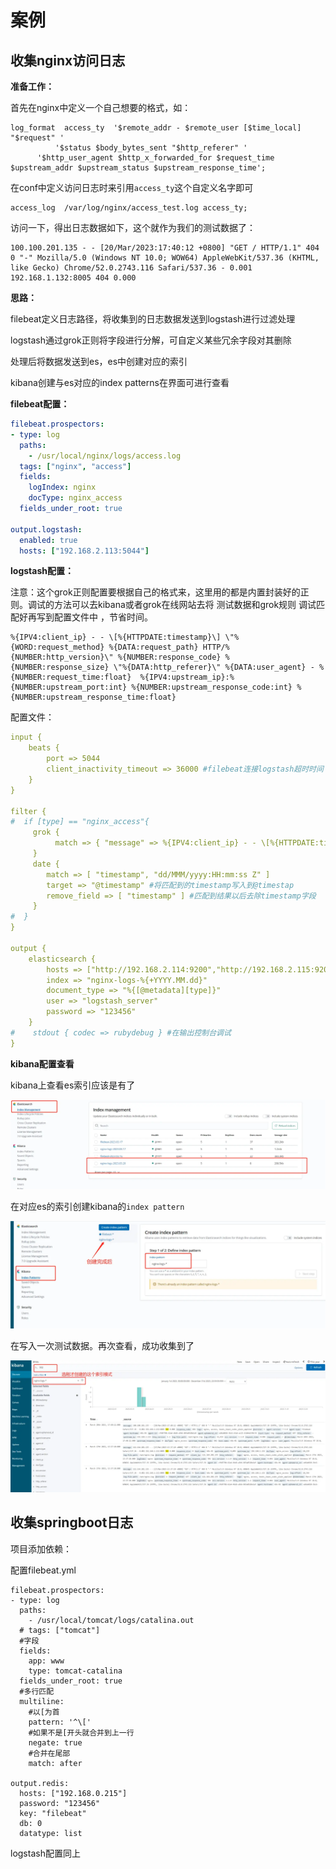 # 案例

## 收集nginx访问日志

**准备工作：**

首先在nginx中定义一个自己想要的格式，如：

```nginx
log_format  access_ty  '$remote_addr - $remote_user [$time_local] "$request" '
          '$status $body_bytes_sent "$http_referer" '
      '$http_user_agent $http_x_forwarded_for $request_time  $upstream_addr $upstream_status $upstream_response_time';
```

在conf中定义访问日志时来引用`access_ty`这个自定义名字即可

```nginx
access_log  /var/log/nginx/access_test.log access_ty;
```

访问一下，得出日志数据如下，这个就作为我们的测试数据了：

```
100.100.201.135 - - [20/Mar/2023:17:40:12 +0800] "GET / HTTP/1.1" 404 0 "-" Mozilla/5.0 (Windows NT 10.0; WOW64) AppleWebKit/537.36 (KHTML, like Gecko) Chrome/52.0.2743.116 Safari/537.36 - 0.001  192.168.1.132:8005 404 0.000
```

**思路：**

filebeat定义日志路径，将收集到的日志数据发送到logstash进行过滤处理

logstash通过grok正则将字段进行分解，可自定义某些冗余字段对其删除

处理后将数据发送到es，es中创建对应的索引

kibana创建与es对应的index patterns在界面可进行查看

**filebeat配置：**

```yaml
filebeat.prospectors:
- type: log
  paths:
    - /usr/local/nginx/logs/access.log
  tags: ["nginx", "access"]
  fields:
    logIndex: nginx
    docType: nginx_access
  fields_under_root: true
  
output.logstash:
  enabled: true
  hosts: ["192.168.2.113:5044"]
```

**logstash配置：**

注意：这个grok正则配置要根据自己的格式来，这里用的都是内置封装好的正则。调试的方法可以去kibana或者grok在线网站去将 测试数据和grok规则 调试匹配好再写到配置文件中 ，节省时间。

```
%{IPV4:client_ip} - - \[%{HTTPDATE:timestamp}\] \"%{WORD:request_method} %{DATA:request_path} HTTP/%{NUMBER:http_version}\" %{NUMBER:response_code} %{NUMBER:response_size} \"%{DATA:http_referer}\" %{DATA:user_agent} - %{NUMBER:request_time:float}  %{IPV4:upstream_ip}:%{NUMBER:upstream_port:int} %{NUMBER:upstream_response_code:int} %{NUMBER:upstream_response_time:float}
```

配置文件：

```yaml
input {
    beats {
        port => 5044
        client_inactivity_timeout => 36000 #filebeat连接logstash超时时间
    }
}

filter {
#  if [type] == "nginx_access"{
     grok {
          match => { "message" => %{IPV4:client_ip} - - \[%{HTTPDATE:timestamp}\] \"%{WORD:request_method} %{DATA:request_path} HTTP/%{NUMBER:http_version}\" %{NUMBER:response_code} %{NUMBER:response_size} \"%{DATA:http_referer}\" %{DATA:user_agent} - %{NUMBER:request_time:float}  %{IPV4:upstream_ip}:%{NUMBER:upstream_port:int} %{NUMBER:upstream_response_code:int} %{NUMBER:upstream_response_time:float} }
     }
     date {
        match => [ "timestamp", "dd/MMM/yyyy:HH:mm:ss Z" ]
        target => "@timestamp" #将匹配到的timestamp写入到@timestap
        remove_field => [ "timestamp" ] #匹配到结果以后去除timestamp字段
     }
#  } 
}

output {
    elasticsearch {
        hosts => ["http://192.168.2.114:9200","http://192.168.2.115:9200","http://192.168.2.116:9200"]
        index => "nginx-logs-%{+YYYY.MM.dd}"
        document_type => "%{[@metadata][type]}"
        user => "logstash_server"
        password => "123456"
    }
#    stdout { codec => rubydebug } #在输出控制台调试
}
```

**kibana配置查看**

kibana上查看es索引应该是有了

![img](assets/21291059-449b58ca0611053b.png)

在对应es的索引创建kibana的`index pattern`

![img](assets/21291059-8890a409a99b8aa6.png)

在写入一次测试数据。再次查看，成功收集到了

![img](assets/21291059-d772543d0246dbad.png)



## 收集springboot日志

项目添加依赖：







配置filebeat.yml

```shell
filebeat.prospectors:
- type: log
  paths:
    - /usr/local/tomcat/logs/catalina.out
  # tags: ["tomcat"]
  #字段
  fields:
    app: www
    type: tomcat-catalina
  fields_under_root: true
  #多行匹配
  multiline:
    #以[为首
    pattern: '^\['
    #如果不是[开头就合并到上一行
    negate: true
    #合并在尾部
    match: after

output.redis:
  hosts: ["192.168.0.215"]
  password: "123456"
  key: "filebeat"
  db: 0
  datatype: list
```

logstash配置同上
